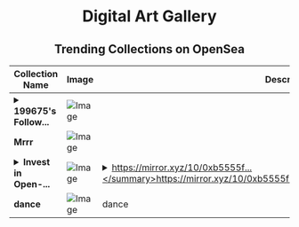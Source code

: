 <div align="center">

# Digital Art Gallery

## Trending Collections on OpenSea

| Collection Name                       | Image                                                                                     | Description                       | OpenSea Link                                                                                          |
|---------------------------------------|-------------------------------------------------------------------------------------------|-----------------------------------|--------------------------------------------------------------------------------------------------------|
| **<details><summary>199675's Follow...</summary>199675's Follower</details>** | ![Image](https://i.seadn.io/s/raw/files/19f9f090920392cc3650cbdf4361755b.png?w=500&auto=format?w=200&auto=format) |  | <details><summary>Link</summary>[199675's Follower](https://opensea.io/collection/199675-s-follower)</details> |
| **Mrrr** | ![Image](https://i.seadn.io/s/raw/files/f7b65f8c547140bc9ec4aeec3fc65c3d.jpg?w=500&auto=format?w=200&auto=format) |  | <details><summary>Link</summary>[Mrrr](https://opensea.io/collection/mrrr-41)</details> |
| **<details><summary>Invest in Open-...</summary>Invest in Open-Source</details>** | ![Image](https://i.seadn.io/s/raw/files/84ad232d0cf3b806bc33c051f0c71039.png?w=500&auto=format?w=200&auto=format) | <details><summary>https://mirror.xyz/10/0xb5555f...</summary>https://mirror.xyz/10/0xb5555f03b4499dccd71039b0e899642ccc04ee1a</details> | <details><summary>Link</summary>[Invest in Open-Source](https://opensea.io/collection/invest-in-open-source)</details> |
| **dance** | ![Image](https://i.seadn.io/s/raw/files/cdeb017d81b8f584bc4bd11c519cae6b.png?w=500&auto=format?w=200&auto=format) | dance | <details><summary>Link</summary>[dance](https://opensea.io/collection/dance-140)</details> |

</div>